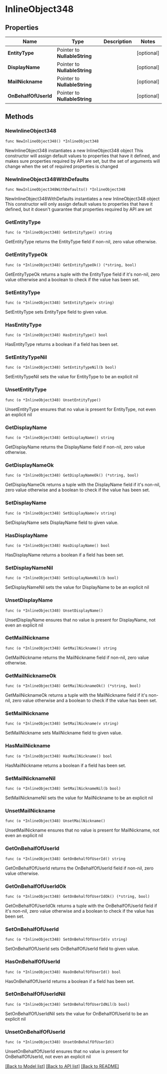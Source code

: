 # InlineObject348

## Properties

Name | Type | Description | Notes
------------ | ------------- | ------------- | -------------
**EntityType** | Pointer to **NullableString** |  | [optional] 
**DisplayName** | Pointer to **NullableString** |  | [optional] 
**MailNickname** | Pointer to **NullableString** |  | [optional] 
**OnBehalfOfUserId** | Pointer to **NullableString** |  | [optional] 

## Methods

### NewInlineObject348

`func NewInlineObject348() *InlineObject348`

NewInlineObject348 instantiates a new InlineObject348 object
This constructor will assign default values to properties that have it defined,
and makes sure properties required by API are set, but the set of arguments
will change when the set of required properties is changed

### NewInlineObject348WithDefaults

`func NewInlineObject348WithDefaults() *InlineObject348`

NewInlineObject348WithDefaults instantiates a new InlineObject348 object
This constructor will only assign default values to properties that have it defined,
but it doesn't guarantee that properties required by API are set

### GetEntityType

`func (o *InlineObject348) GetEntityType() string`

GetEntityType returns the EntityType field if non-nil, zero value otherwise.

### GetEntityTypeOk

`func (o *InlineObject348) GetEntityTypeOk() (*string, bool)`

GetEntityTypeOk returns a tuple with the EntityType field if it's non-nil, zero value otherwise
and a boolean to check if the value has been set.

### SetEntityType

`func (o *InlineObject348) SetEntityType(v string)`

SetEntityType sets EntityType field to given value.

### HasEntityType

`func (o *InlineObject348) HasEntityType() bool`

HasEntityType returns a boolean if a field has been set.

### SetEntityTypeNil

`func (o *InlineObject348) SetEntityTypeNil(b bool)`

 SetEntityTypeNil sets the value for EntityType to be an explicit nil

### UnsetEntityType
`func (o *InlineObject348) UnsetEntityType()`

UnsetEntityType ensures that no value is present for EntityType, not even an explicit nil
### GetDisplayName

`func (o *InlineObject348) GetDisplayName() string`

GetDisplayName returns the DisplayName field if non-nil, zero value otherwise.

### GetDisplayNameOk

`func (o *InlineObject348) GetDisplayNameOk() (*string, bool)`

GetDisplayNameOk returns a tuple with the DisplayName field if it's non-nil, zero value otherwise
and a boolean to check if the value has been set.

### SetDisplayName

`func (o *InlineObject348) SetDisplayName(v string)`

SetDisplayName sets DisplayName field to given value.

### HasDisplayName

`func (o *InlineObject348) HasDisplayName() bool`

HasDisplayName returns a boolean if a field has been set.

### SetDisplayNameNil

`func (o *InlineObject348) SetDisplayNameNil(b bool)`

 SetDisplayNameNil sets the value for DisplayName to be an explicit nil

### UnsetDisplayName
`func (o *InlineObject348) UnsetDisplayName()`

UnsetDisplayName ensures that no value is present for DisplayName, not even an explicit nil
### GetMailNickname

`func (o *InlineObject348) GetMailNickname() string`

GetMailNickname returns the MailNickname field if non-nil, zero value otherwise.

### GetMailNicknameOk

`func (o *InlineObject348) GetMailNicknameOk() (*string, bool)`

GetMailNicknameOk returns a tuple with the MailNickname field if it's non-nil, zero value otherwise
and a boolean to check if the value has been set.

### SetMailNickname

`func (o *InlineObject348) SetMailNickname(v string)`

SetMailNickname sets MailNickname field to given value.

### HasMailNickname

`func (o *InlineObject348) HasMailNickname() bool`

HasMailNickname returns a boolean if a field has been set.

### SetMailNicknameNil

`func (o *InlineObject348) SetMailNicknameNil(b bool)`

 SetMailNicknameNil sets the value for MailNickname to be an explicit nil

### UnsetMailNickname
`func (o *InlineObject348) UnsetMailNickname()`

UnsetMailNickname ensures that no value is present for MailNickname, not even an explicit nil
### GetOnBehalfOfUserId

`func (o *InlineObject348) GetOnBehalfOfUserId() string`

GetOnBehalfOfUserId returns the OnBehalfOfUserId field if non-nil, zero value otherwise.

### GetOnBehalfOfUserIdOk

`func (o *InlineObject348) GetOnBehalfOfUserIdOk() (*string, bool)`

GetOnBehalfOfUserIdOk returns a tuple with the OnBehalfOfUserId field if it's non-nil, zero value otherwise
and a boolean to check if the value has been set.

### SetOnBehalfOfUserId

`func (o *InlineObject348) SetOnBehalfOfUserId(v string)`

SetOnBehalfOfUserId sets OnBehalfOfUserId field to given value.

### HasOnBehalfOfUserId

`func (o *InlineObject348) HasOnBehalfOfUserId() bool`

HasOnBehalfOfUserId returns a boolean if a field has been set.

### SetOnBehalfOfUserIdNil

`func (o *InlineObject348) SetOnBehalfOfUserIdNil(b bool)`

 SetOnBehalfOfUserIdNil sets the value for OnBehalfOfUserId to be an explicit nil

### UnsetOnBehalfOfUserId
`func (o *InlineObject348) UnsetOnBehalfOfUserId()`

UnsetOnBehalfOfUserId ensures that no value is present for OnBehalfOfUserId, not even an explicit nil

[[Back to Model list]](../README.md#documentation-for-models) [[Back to API list]](../README.md#documentation-for-api-endpoints) [[Back to README]](../README.md)


